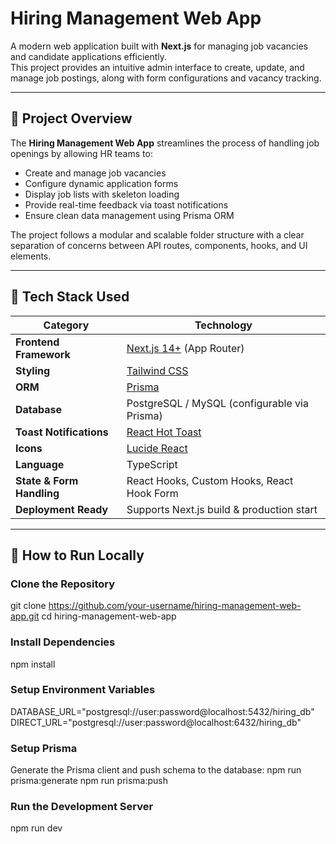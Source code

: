 # Hiring Management Web App

A modern web application built with **Next.js** for managing job vacancies and candidate applications efficiently.  
This project provides an intuitive admin interface to create, update, and manage job postings, along with form configurations and vacancy tracking.

---

## 🚀 Project Overview

The **Hiring Management Web App** streamlines the process of handling job openings by allowing HR teams to:

- Create and manage job vacancies  
- Configure dynamic application forms  
- Display job lists with skeleton loading  
- Provide real-time feedback via toast notifications  
- Ensure clean data management using Prisma ORM  

The project follows a modular and scalable folder structure with a clear separation of concerns between API routes, components, hooks, and UI elements.

---

## 🧰 Tech Stack Used

| Category | Technology |
|-----------|-------------|
| **Frontend Framework** | [Next.js 14+](https://nextjs.org/) (App Router) |
| **Styling** | [Tailwind CSS](https://tailwindcss.com/) |
| **ORM** | [Prisma](https://www.prisma.io/) |
| **Database** | PostgreSQL / MySQL (configurable via Prisma) |
| **Toast Notifications** | [React Hot Toast](https://react-hot-toast.com/) |
| **Icons** | [Lucide React](https://lucide.dev/icons) |
| **Language** | TypeScript |
| **State & Form Handling** | React Hooks, Custom Hooks, React Hook Form |
| **Deployment Ready** | Supports Next.js build & production start |

---
## 🧩 How to Run Locally

### Clone the Repository

git clone https://github.com/your-username/hiring-management-web-app.git
cd hiring-management-web-app

### Install Dependencies

npm install

### Setup Environment Variables

DATABASE_URL="postgresql://user:password@localhost:5432/hiring_db"
DIRECT_URL="postgresql://user:password@localhost:6432/hiring_db"

### Setup Prisma

Generate the Prisma client and push schema to the database:
npm run prisma:generate
npm run prisma:push

### Run the Development Server

npm run dev